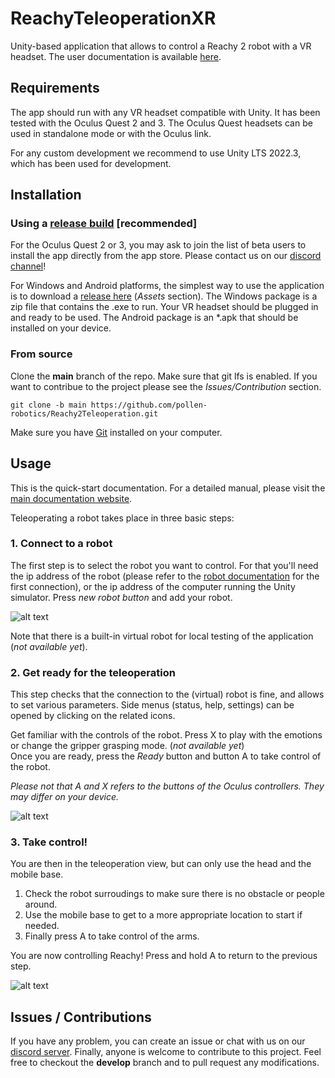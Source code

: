 # ReachyTeleoperationXR

Unity-based application that allows to control a Reachy 2 robot with a VR headset. The user documentation is available [here](https://docs.pollen-robotics.com/vr/introduction/introduction/).

## Requirements

The app should run with any VR headset compatible with Unity. It has been tested with the Oculus Quest 2 and 3. The Oculus Quest headsets can be used in standalone mode or with the Oculus link.

For any custom development we recommend to use Unity LTS 2022.3, which has been used for development.

## Installation

### Using a [release build](https://github.com/pollen-robotics/ReachyTeleoperation/releases) [recommended]

For the Oculus Quest 2 or 3, you may ask to join the list of beta users to install the app directly from the app store. Please contact us on our [discord channel](https://discord.com/channels/519098054377340948/991321051835404409)!

For Windows and Android platforms, the simplest way to use the application is to download a [release here](https://github.com/pollen-robotics/ReachyTeleoperation/releases) (*Assets* section). The Windows package is a zip file that contains the .exe to run. Your VR headset should be plugged in and ready to be used. The Android package is an *.apk that should be installed on your device.


### From source

Clone the **main** branch of the repo. Make sure that git lfs is enabled. If you want to contribue to the project please see the *Issues/Contribution* section.
```
git clone -b main https://github.com/pollen-robotics/Reachy2Teleoperation.git
```

Make sure you have [Git](https://git-scm.com/book/en/v2/Getting-Started-Installing-Git) installed on your computer.

## Usage

This is the quick-start documentation. For a detailed manual, please visit the [main documentation website](https://docs.pollen-robotics.com/vr/introduction/introduction/).

Teleoperating a robot takes place in three basic steps:

### 1. Connect to a robot

The first step is to select the robot you want to control. For that you'll need the ip address of the robot (please refer to the [robot documentation](https://docs.pollen-robotics.com/dashboard/introduction/first-connection/) for the first connection), or the ip address of the computer running the Unity simulator. Press *new robot button* and add your robot.

![alt text](Docs/img/connection.jpg)

Note that there is a built-in virtual robot for local testing of the application (*not available yet*).

### 2. Get ready for the teleoperation

This step checks that the connection to the (virtual) robot is fine, and allows to set various parameters. Side menus (status, help, settings) can be opened by clicking on the related icons.

Get familiar with the controls of the robot. Press X to play with the emotions or change the gripper grasping mode. (*not available yet*)  
Once you are ready, press the *Ready* button and button A to take control of the robot.

*Please not that A and X refers to the buttons of the Oculus controllers. They may differ on your device.*

![alt text](Docs/img/mirror.jpg)

### 3. Take control!

You are then in the teleoperation view, but can only use the head and the mobile base.
1. Check the robot surroudings to make sure there is no obstacle or people around. 
2. Use the mobile base to get to a more appropriate location to start if needed.
3. Finally press A to take control of the arms.

You are now controlling Reachy! Press and hold A to return to the previous step. 

![alt text](Docs/img/teleop.jpg)

## Issues / Contributions

If you have any problem, you can create an issue or chat with us on our [discord server](https://discord.com/channels/519098054377340948/991321051835404409). 
Finally, anyone is welcome to contribute to this project. Feel free to checkout the **develop** branch and to pull request any modifications.